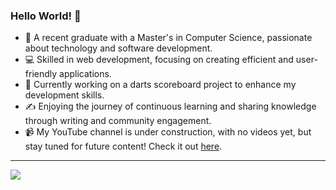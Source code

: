 ### Hello World! 👋
- 🌟 A recent graduate with a Master's in Computer Science, passionate about technology and software development.
- 💻 Skilled in web development, focusing on creating efficient and user-friendly applications.
- 🎯 Currently working on a darts scoreboard project to enhance my development skills.
- ✍️ Enjoying the journey of continuous learning and sharing knowledge through writing and community engagement.
- 📹 My YouTube channel is under construction, with no videos yet, but stay tuned for future content! Check it out [here](https://www.youtube.com/channel/UCthtWlmreVMa2u0uMl87DJg).
---
![](https://raw.githubusercontent.com/justinsillou/justinsillou.github.io/_old/gif.gif)

<!-- 
![LeetCode Stats](https://leetcode.card.workers.dev/justinsillou?theme=default&font=baloo&extension=null)
-->
